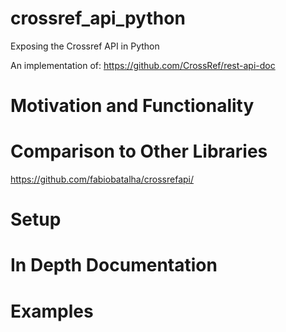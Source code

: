# crossref_api_python
Exposing the Crossref API in Python

An implementation of:
https://github.com/CrossRef/rest-api-doc

# Motivation and Functionality

# Comparison to Other Libraries

https://github.com/fabiobatalha/crossrefapi/

# Setup 

# In Depth Documentation 

# Examples





